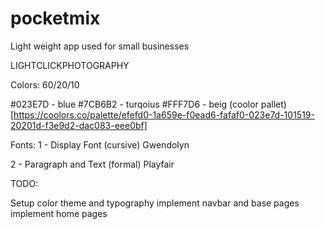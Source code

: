 # pocketmix 
Light weight app used for small businesses



LIGHTCLICKPHOTOGRAPHY

Colors:
60/20/10

#023E7D - blue
#7CB6B2 - turqoius
#FFF7D6 - beig
(coolor pallet)[https://coolors.co/palette/efefd0-1a659e-f0ead6-fafaf0-023e7d-101519-20201d-f3e9d2-dac083-eee0bf]

Fonts:
1 - Display Font (cursive) Gwendolyn

2 - Paragraph and Text (formal) Playfair


TODO:

Setup color theme and typography 
implement navbar and base pages
implement home pages

